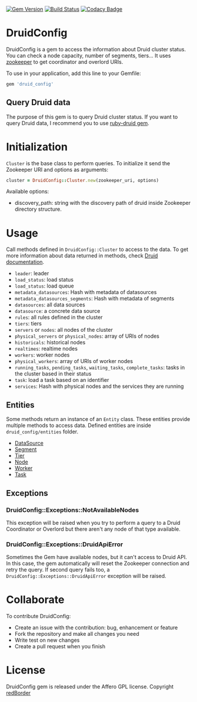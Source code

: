 [![Gem Version](https://badge.fury.io/rb/druid_config.svg)](https://badge.fury.io/rb/druid_config) 
[![Build Status](https://travis-ci.org/redBorder/druid_config.svg)](https://travis-ci.org/redBorder/druid_config)
[![Codacy Badge](https://api.codacy.com/project/badge/grade/41da188b22f44f748b09dfdf7c541ac5)](https://www.codacy.com/app/redBorder/druid_config)

# DruidConfig

DruidConfig is a gem to access the information about Druid cluster status. You can check a node capacity, number of segments, tiers... It uses [zookeeper](https://zookeeper.apache.org/) to get coordinator and overlord URIs.

To use in your application, add this line to your Gemfile:

```ruby
gem 'druid_config'
```

## Query Druid data

The purpose of this gem is to query Druid cluster status. If you want to query Druid data, I recommend you to use [ruby-druid gem](https://github.com/ruby-druid/ruby-druid).

# Initialization

`Cluster` is the base class to perform queries. To initialize it send the Zookeeper URI and options as arguments:

```ruby
cluster = DruidConfig::Cluster.new(zookeeper_uri, options)
```

Available options:
* discovery_path: string with the discovery path of druid inside Zookeeper directory structure.

# Usage

Call methods defined in `DruidConfig::Cluster` to access to the data. To get more information about data returned in methods, check [Druid documentation](http://druid.io/docs/0.8.1/design/coordinator.html).

* `leader`: leader
* `load_status`: load status
* `load_status`: load queue
* `metadata_datasources`: Hash with metadata of datasources
* `metadata_datasources_segments`: Hash with metadata of segments
* `datasources`: all data sources
* `datasource`: a concrete data source
* `rules`: all rules defined in the cluster
* `tiers`: tiers
* `servers` or `nodes`: all nodes of the cluster
* `physical_servers` or `physical_nodes`: array of URIs of nodes
* `historicals`: historical nodes
* `realtimes`: realtime nodes
* `workers`: worker nodes
* `physical_workers`: array of URIs of worker nodes
* `running_tasks`, `pending_tasks`, `waiting_tasks`, `complete_tasks`: tasks in the cluster based in their status
* `task`: load a task based on an identifier
* `services`: Hash with physical nodes and the services they are running

## Entities

Some methods return an instance of an `Entity` class. These entities provide multiple methods to access data. Defined entities are inside `druid_config/entities` folder.

* [DataSource](https://github.com/redBorder/druid_config/blob/master/lib/druid_config/entities/data_source.rb)
* [Segment](https://github.com/redBorder/druid_config/blob/master/lib/druid_config/entities/segment.rb)
* [Tier](https://github.com/redBorder/druid_config/blob/master/lib/druid_config/entities/tier.rb)
* [Node](https://github.com/redBorder/druid_config/blob/master/lib/druid_config/entities/node.rb)
* [Worker](https://github.com/redBorder/druid_config/blob/master/lib/druid_config/entities/worker.rb)
* [Task](https://github.com/redBorder/druid_config/blob/master/lib/druid_config/entities/task.rb)

## Exceptions

### DruidConfig::Exceptions::NotAvailableNodes

This exception will be raised when you try to perform a query to a Druid Coordinator or Overlord but there aren't any node of that type available.

### DruidConfig::Exceptions::DruidApiError

Sometimes the Gem have available nodes, but it can't access to Druid API. In this case, the gem automatically will reset the Zookeeper connection and retry the query. If second query fails too, a `DruidConfig::Exceptions::DruidApiError` exception will be raised.

# Collaborate

To contribute DruidConfig:

* Create an issue with the contribution: bug, enhancement or feature
* Fork the repository and make all changes you need
* Write test on new changes
* Create a pull request when you finish

# License

DruidConfig gem is released under the Affero GPL license. Copyright [redBorder](http://redborder.net)
